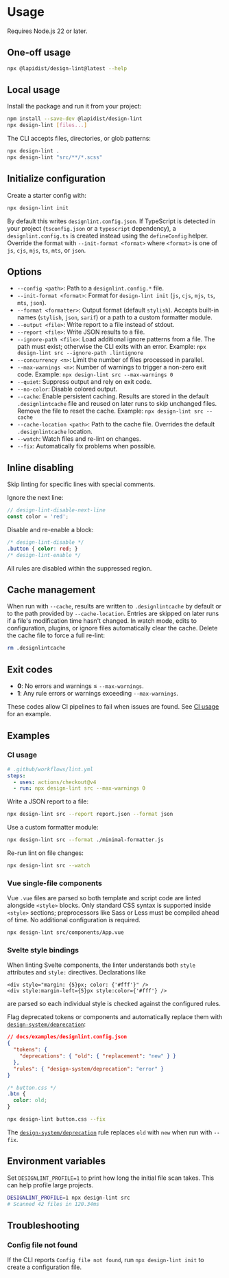 # Usage

Requires Node.js 22 or later.

## One-off usage

```bash
npx @lapidist/design-lint@latest --help
```

## Local usage

Install the package and run it from your project:

```bash
npm install --save-dev @lapidist/design-lint
npx design-lint [files...]

```

The CLI accepts files, directories, or glob patterns:

```bash
npx design-lint .
npx design-lint "src/**/*.scss"
```

## Initialize configuration

Create a starter config with:

```bash
npx design-lint init
```

By default this writes `designlint.config.json`. If TypeScript is detected in
your project (`tsconfig.json` or a `typescript` dependency), a
`designlint.config.ts` is created instead using the `defineConfig` helper.
Override the format with `--init-format <format>` where `<format>` is one of
`js`, `cjs`, `mjs`, `ts`, `mts`, or `json`.

## Options

- `--config <path>`: Path to a `designlint.config.*` file.
- `--init-format <format>`: Format for `design-lint init` (`js`, `cjs`, `mjs`,
  `ts`, `mts`, `json`).
- `--format <formatter>`: Output format (default `stylish`). Accepts built-in
  names (`stylish`, `json`, `sarif`) or a path to a custom formatter module.
- `--output <file>`: Write report to a file instead of stdout.
- `--report <file>`: Write JSON results to a file.
- `--ignore-path <file>`: Load additional ignore patterns from a file. The
  path must exist; otherwise the CLI exits with an error.
  Example: `npx design-lint src --ignore-path .lintignore`
- `--concurrency <n>`: Limit the number of files processed in parallel.
- `--max-warnings <n>`: Number of warnings to trigger a non-zero exit code.
  Example: `npx design-lint src --max-warnings 0`
- `--quiet`: Suppress output and rely on exit code.
- `--no-color`: Disable colored output.
- `--cache`: Enable persistent caching. Results are stored in the
  default `.designlintcache` file and reused on later runs to skip unchanged
  files. Remove the file to reset the cache.
  Example: `npx design-lint src --cache`
- `--cache-location <path>`: Path to the cache file. Overrides the default
  `.designlintcache` location.
- `--watch`: Watch files and re-lint on changes.
- `--fix`: Automatically fix problems when possible.

## Inline disabling

Skip linting for specific lines with special comments.

Ignore the next line:

```js
// design-lint-disable-next-line
const color = 'red';
```

Disable and re-enable a block:

```css
/* design-lint-disable */
.button { color: red; }
/* design-lint-enable */
```

All rules are disabled within the suppressed region.

## Cache management

When run with `--cache`, results are written to `.designlintcache` by default or
to the path provided by `--cache-location`. Entries are skipped on later runs if
a file's modification time hasn't changed. In watch mode, edits to
configuration, plugins, or ignore files automatically clear the cache. Delete
the cache file to force a full re-lint:

```bash
rm .designlintcache
```

## Exit codes

- **0**: No errors and warnings ≤ `--max-warnings`.
- **1**: Any rule errors or warnings exceeding `--max-warnings`.

These codes allow CI pipelines to fail when issues are found. See [CI usage](#ci-usage) for an example.

## Examples

### CI usage

```yaml
# .github/workflows/lint.yml
steps:
  - uses: actions/checkout@v4
  - run: npx design-lint src --max-warnings 0
```

Write a JSON report to a file:

```bash
npx design-lint src --report report.json --format json
```

Use a custom formatter module:

```bash
npx design-lint src --format ./minimal-formatter.js
```

Re-run lint on file changes:

```bash
npx design-lint src --watch
```

### Vue single-file components

Vue `.vue` files are parsed so both template and script code are linted alongside
`<style>` blocks. Only standard CSS syntax is supported inside `<style>`
sections; preprocessors like Sass or Less must be compiled ahead of time. No
additional configuration is required.

```bash
npx design-lint src/components/App.vue
```

### Svelte style bindings

When linting Svelte components, the linter understands both `style` attributes
and `style:` directives. Declarations like

```svelte
<div style="margin: {5}px; color: {'#fff'}" />
<div style:margin-left={5}px style:color={'#fff'} />
```

are parsed so each individual style is checked against the configured rules.

Flag deprecated tokens or components and automatically replace them with [`design-system/deprecation`](rules/design-system/deprecation.md):

```json
// docs/examples/designlint.config.json
{
  "tokens": {
    "deprecations": { "old": { "replacement": "new" } }
  },
  "rules": { "design-system/deprecation": "error" }
}
```

```css
/* button.css */
.btn {
  color: old;
}
```

```bash
npx design-lint button.css --fix
```

The [`design-system/deprecation`](rules/design-system/deprecation.md) rule replaces `old` with `new` when run with `--fix`.

## Environment variables

Set `DESIGNLINT_PROFILE=1` to print how long the initial file scan takes. This can help profile large projects.

```bash
DESIGNLINT_PROFILE=1 npx design-lint src
# Scanned 42 files in 120.34ms
```

## Troubleshooting

### Config file not found

If the CLI reports `Config file not found`, run `npx design-lint init` to create a configuration file.
